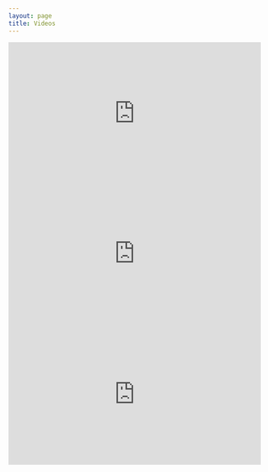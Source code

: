 ```yaml
---
layout: page
title: Videos
---
```


<iframe src="http://player.vimeo.com/video/71219709" width="500" height="281" frameborder="0" webkitAllowFullScreen mozallowfullscreen allowFullScreen></iframe>	
<iframe src="http://player.vimeo.com/video/69640549" width="500" height="276" frameborder="0" webkitAllowFullScreen mozallowfullscreen allowFullScreen></iframe>	
<iframe src="http://player.vimeo.com/video/71373868" width="500" height="281" frameborder="0" webkitAllowFullScreen mozallowfullscreen allowFullScreen></iframe>